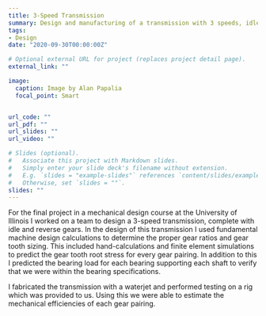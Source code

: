 ```yaml
---
title: 3-Speed Transmission
summary: Design and manufacturing of a transmission with 3 speeds, idle, and reverse
tags:
- Design
date: "2020-09-30T00:00:00Z"

# Optional external URL for project (replaces project detail page).
external_link: ""

image:
  caption: Image by Alan Papalia
  focal_point: Smart


url_code: ""
url_pdf: ""
url_slides: ""
url_video: ""

# Slides (optional).
#   Associate this project with Markdown slides.
#   Simply enter your slide deck's filename without extension.
#   E.g. `slides = "example-slides"` references `content/slides/example-slides.md`.
#   Otherwise, set `slides = ""`.
slides: ""
---
```


For the final project in a mechanical design course at the University of
Illinois I worked on a team to design a 3-speed transmission, complete with idle
and reverse gears. In the design of this transmission I used fundamental machine
design calculations to determine the proper gear ratios and gear tooth sizing.
This included hand-calculations and finite element simulations to predict the
gear tooth root stress for every gear pairing. In addition to this I predicted
the bearing load for each bearing supporting each shaft to verify that we were
within the bearing specifications.

I fabricated the transmission with a waterjet and performed testing on a rig which was provided to us. Using this we were able to estimate the mechanical efficiencies of each gear pairing.
